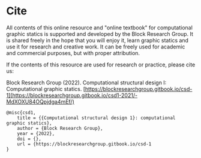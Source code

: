 # Cite

All contents of this online resource and "online textbook" for computational graphic statics is supported and developed by the Block Research Group. It is shared freely in the hope that you will enjoy it, learn graphic statics and use it for research and creative work. It can be freely used for academic and commercial purposes, but with proper attribution.

If the contents of this resource are used for research or practice, please cite us:

Block Research Group (2022). Computational structural design I: Computational graphic statics. [https://blockresearchgroup.gitbook.io/csd-1](https://blockresearchgroup.gitbook.io/csd1-2021/-MdXOXU84OQpjdga4mEf/)

```
@misc{csd1,
    title = {{Computational structural design 1}: computational graphic statics},
    author = {Block Research Group},
    year = {2022},
    doi = {},
    url = {https://blockresearchgroup.gitbook.io/csd-1
}
```
